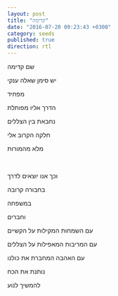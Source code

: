 ```yaml
---
layout: post
title: "קדימה"
date: "2016-07-20 09:23:43 +0300"
category: seeds
published: true
direction: rtl
---
```

שם קדימה

יש סימן שאלה ענקי

מפחיד

הדרך אליו מפותלת

נחבאת בין הצללים

חלקה הקרוב אלי

מלא מהמורות

<br>

וכך אנו יוצאים לדרך

בחבורה קרובה

במשפחה

וחברים

עם השמחות המקילות על הקשיים

עם המריבות המאפילות על הצללים

עם האהבה המחברת את כולנו

נותנת את הכח

להמשיך לנוע
